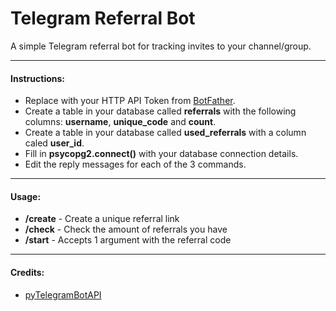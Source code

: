 # Telegram Referral Bot

A simple Telegram referral bot for tracking invites to your channel/group.

------------
#### Instructions:
- Replace <token> with your HTTP API Token from [BotFather](https://t.me/BotFather "BotFather").
- Create a table in your database called **referrals** with the following columns: **username**, **unique_code** and **count**.
- Create a table in your database called **used_referrals** with a column caled **user_id**.
- Fill in **psycopg2.connect()** with your database connection details.
- Edit the reply messages for each of the 3 commands.

------------
#### Usage:
- **/create** - Create a unique referral link
- **/check** - Check the amount of referrals you have
- **/start** - Accepts 1 argument with the referral code
------------
#### Credits:
- [pyTelegramBotAPI](https://github.com/eternnoir/pyTelegramBotAPI "pyTelegramBotAPI")
